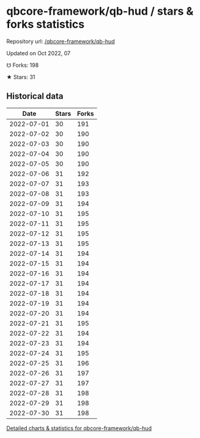 # qbcore-framework/qb-hud / stars & forks statistics

Repository url: [/qbcore-framework/qb-hud](https://github.com/qbcore-framework/qb-hud)

Updated on Oct 2022, 07

☋ Forks: 198

★ Stars: 31

## Historical data
| Date | Stars | Forks |
|------|-------|-------|
| 2022-07-01 | 30 | 191 | 
| 2022-07-02 | 30 | 190 | 
| 2022-07-03 | 30 | 190 | 
| 2022-07-04 | 30 | 190 | 
| 2022-07-05 | 30 | 190 | 
| 2022-07-06 | 31 | 192 | 
| 2022-07-07 | 31 | 193 | 
| 2022-07-08 | 31 | 193 | 
| 2022-07-09 | 31 | 194 | 
| 2022-07-10 | 31 | 195 | 
| 2022-07-11 | 31 | 195 | 
| 2022-07-12 | 31 | 195 | 
| 2022-07-13 | 31 | 195 | 
| 2022-07-14 | 31 | 194 | 
| 2022-07-15 | 31 | 194 | 
| 2022-07-16 | 31 | 194 | 
| 2022-07-17 | 31 | 194 | 
| 2022-07-18 | 31 | 194 | 
| 2022-07-19 | 31 | 194 | 
| 2022-07-20 | 31 | 194 | 
| 2022-07-21 | 31 | 195 | 
| 2022-07-22 | 31 | 194 | 
| 2022-07-23 | 31 | 194 | 
| 2022-07-24 | 31 | 195 | 
| 2022-07-25 | 31 | 196 | 
| 2022-07-26 | 31 | 197 | 
| 2022-07-27 | 31 | 197 | 
| 2022-07-28 | 31 | 198 | 
| 2022-07-29 | 31 | 198 | 
| 2022-07-30 | 31 | 198 | 


[Detailed charts & statistics for qbcore-framework/qb-hud](https://reviewgithub.com/rep/qbcore-framework/qb-hud)
